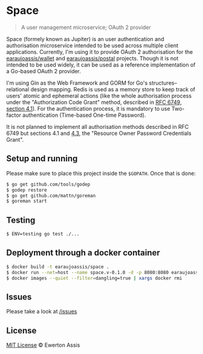 # Space

> A user management microservice; OAuth 2 provider

Space (formely known as Jupiter) is an user authentication and authorisation
microservice intended to be used across multiple client applications. Currently,
I'm using it to provide OAuth 2 authorisation for the [earaujoassis/wallet](https://github.com/earaujoassis/wallet)
and [earaujoassis/postal](https://github.com/earaujoassis/postal) projects.
Though it is not intended to be used widely, it can be used as a reference implementation
of a Go-based OAuth 2 provider.

I'm using Gin as the Web Framework and GORM for Go's structures&ndash;relational
design mapping. Redis is used as a memory store to keep track of users' atomic and
ephemeral actions (like the whole authorisation process under the "Authorization Code Grant"
method, described in [RFC 6749, section 4.1](https://tools.ietf.org/html/rfc6749#section-4.1)).
For the authentication process, it is mandatory to use Two-factor authentication (Time-based One-time Password).

It is not planned to implement all authorisation methods described in RFC 6749
but sections 4.1 and [4.3](https://tools.ietf.org/html/rfc6749#section-4.3),
the "Resource Owner Password Credentials Grant".

## Setup and running

Please make sure to place this project inside the `$GOPATH`. Once that is done:

```sh
$ go get github.com/tools/godep
$ godep restore
$ go get github.com/mattn/goreman
$ goreman start
```

## Testing

```sh
$ ENV=testing go test ./...
```

## Deployment through a docker container

```sh
$ docker build -t earaujoassis/space .
$ docker run --net=host --name space.v-0.1.0 -d -p 8080:8080 earaujoassis/space
$ docker images --quiet --filter=dangling=true | xargs docker rmi
```

## Issues

Please take a look at [/issues](https://github.com/earaujoassis/space/issues)

## License

[MIT License](http://earaujoassis.mit-license.org/) &copy; Ewerton Assis
